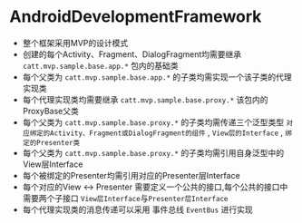 # AndroidDevelopmentFramework
- 整个框架采用MVP的设计模式
- 创建的每个Activity、Fragment、DialogFragment均需要继承 `catt.mvp.sample.base.app.*` 包内的基础类
- 每个父类为 `catt.mvp.sample.base.app.*` 的子类均需实现一个该子类的代理实现类
- 每个代理实现类均需要继承 `catt.mvp.sample.base.proxy.*` 该包内的 ProxyBase父类
- 每个父类为 `catt.mvp.sample.base.proxy.*` 的子类均需传递三个泛型类型 `对应绑定的Activity、Fragment或DialogFragment的组件` , `View层的Interface` , `绑定的Presenter类`
- 每个父类为 `catt.mvp.sample.base.proxy.*` 的子类均需引用自身泛型中的View层Interface
- 每个被绑定的Presenter均需引用对应的Presenter层Interface
- 每个对应的View <-> Presenter 需要定义一个公共的接口,每个公共的接口中需要两个子接口 `View层Interface`与`Presenter层Interface`
- 每个代理实现类的消息传递可以采用 事件总线 `EventBus` 进行实现
